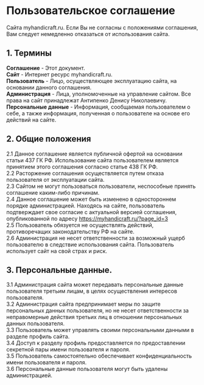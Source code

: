 # Пользовательское соглашение

Сайта myhandicraft.ru. Если Вы не согласны с положениями соглашения, Вам следует немедленно отказаться от использования сайта.

## 1. Термины

__Соглашение__ - Этот документ.  
__Сайт__ - Интернет ресурс myhandicraft.ru.  
__Пользователь__ - Лицо, осуществляющее эксплуатацию сайта, на основании данного соглашения.  
__Администрация__ - Лица, уполномоченные на управление сайтом. Все права на сайт принадлежат Антипенко Денису Николаевичу.  
__Персональные данные__ - Информация, сообщаемая пользователем о себе, а также информация, полученная о пользователе на основе его действий на сайте.  


## 2. Общие положения

2.1 Данное соглашение является публичной офертой на основании статьи 437 ГК РФ. Использование сайта пользователем является принятием этого соглашения согласно статье 438 ГК РФ.  
2.2 Расторжение соглашения осуществляется путем отказа пользователя от эксплуатации сайта.  
2.3 Сайтом не могут пользоваться пользователи, неспособные принять соглашение каким-либо причинам.  
2.4 Данное соглашение может быть изменено в одностороннем порядке администрацией. Находясь на сайте, пользователь подтверждает свое согласие с актуальной версией соглашения, опубликованной по адресу https://myhandicraft.ru/?page_id=3  
2.5 Пользователь обязуется не осуществлять действий, противоречащих законодательству РФ на сайте.  
2.6 Администрация не несет ответственности за возможный ущерб пользователю в следствие использования сайта. Пользователь использует сайт на свой страх и риск.  

## 3. Персональные данные.

3.1 Администрация сайта может передавать персональные данные пользователя третьим лицам, в целях осуществления интересов пользователя.  
3.2 Администрация сайта предпринимает меры по защите персональных данных пользователя, но не несет ответственности за неправомерные действия третьих лиц в отношении персональных данных пользователя.  
3.3 Пользователь может управлять своими персональными данными в разделе профиль сайта.  
3.4 Доступ к разделу профиль предоставляется по предоставлении секретной пары имени пользователя и пароля.  
3.5 Пользователь самостоятельно обеспечивает конфиденциальность имени пользователя и пароля.  
3.6 Персональные данные пользователя могут быть удалены администрацией.  




